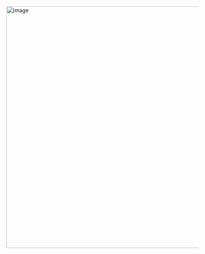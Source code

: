 <img width="635" alt="image" src="https://github.com/DerronOnefive/Flight/assets/111064439/5995075f-7391-4ecf-9a9a-dee5efe84fee">
